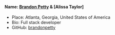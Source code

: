 #### Name: [Brandon Petty](https://github.com/brandonpetty) & [Alissa Taylor]
- Place: Atlanta, Georgia, United States of America
- Bio: Full stack developer
- GitHub: [brandonpetty](https://github.com/brandonpetty)
